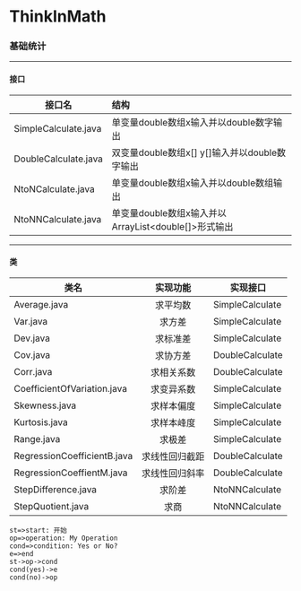 # ThinkInMath

### 基础统计
---
#### 接口
接口名|结构
--|:--
SimpleCalculate.java|单变量double数组x输入并以double数字输出
DoubleCalculate.java|双变量double数组x[] y[]输入并以double数字输出
NtoNCalculate.java|单变量double数组x输入并以double数组输出
NtoNNCalculate.java|单变量double数组x输入并以ArrayList<double[]>形式输出
---
#### 类
类名|实现功能|实现接口
--|:--:|--
Average.java|求平均数|SimpleCalculate
Var.java|求方差|SimpleCalculate
Dev.java|求标准差|SimpleCalculate
Cov.java|求协方差|DoubleCalculate
Corr.java|求相关系数|DoubleCalculate
CoefficientOfVariation.java|求变异系数|SimpleCalculate
Skewness.java|求样本偏度|SimpleCalculate
Kurtosis.java|求样本峰度|SimpleCalculate
Range.java|求极差|SimpleCalculate
RegressionCoefficientB.java|求线性回归截距|DoubleCalculate
RegressionCoeffientM.java|求线性回归斜率|DoubleCalculate
StepDifference.java|求阶差|NtoNNCalculate
StepQuotient.java|求商|NtoNNCalculate

``` flow
st=>start: 开始
op=>operation: My Operation
cond=>condition: Yes or No?
e=>end
st->op->cond
cond(yes)->e
cond(no)->op
```
